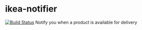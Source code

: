 # ikea-notifier
[![Build Status](https://app.travis-ci.com/zschroeder6212/ikea-notifier.svg?branch=master)](https://app.travis-ci.com/zschroeder6212/ikea-notifier)
Notify you when a product is available for delivery
